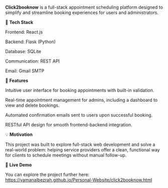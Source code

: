**Click2booknow** is a full-stack appointment scheduling platform designed to simplify and streamline booking experiences for users and administrators.

🔧 **Tech Stack**

Frontend: React.js

Backend: Flask (Python)

Database: SQLite

Communication: REST API

Email: Gmail SMTP

🚀 **Features**

Intuitive user interface for booking appointments with built-in validation.

Real-time appointment management for admins, including a dashboard to view and delete bookings.

Automated confirmation emails sent to users upon successful booking.

RESTful API design for smooth frontend-backend integration.

💡 **Motivation**

This project was built to explore full-stack web development and solve a real-world problem: helping service providers offer a clean, functional way for clients to schedule meetings without manual follow-up.

🔗 **Live Demo**

You can explore the project further here: https://yamanalbezrah.github.io/Personal-Website/click2booknow.html
